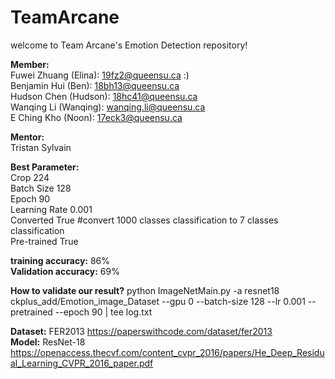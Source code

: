 # TeamArcane

welcome to Team Arcane's Emotion Detection repository!

**Member:** <br />
Fuwei Zhuang (Elina): 19fz2@queensu.ca :) <br />
Benjamin Hui (Ben): 18bh13@queensu.ca <br />
Hudson Chen (Hudson): 18hc41@queensu.ca <br />
Wanqing Li (Wanqing): wanqing.li@queensu.ca <br />
E Ching Kho (Noon): 17eck3@queensu.ca <br />

**Mentor:** <br />
Tristan Sylvain <br />

**Best Parameter:** <br />
Crop          224 <br />
Batch Size    128 <br />
Epoch         90 <br />
Learning Rate 0.001 <br />
Converted     True #convert 1000 classes classification to 7 classes classification <br />
Pre-trained   True <br />

**training accuracy:** 86% <br />
**Validation accuracy:** 69% <br />

**How to validate our result?**
python ImageNetMain.py -a resnet18 ckplus_add/Emotion_image_Dataset --gpu 0 --batch-size 128 --lr 0.001 --pretrained --epoch 90 | tee log.txt <br />

**Dataset:** FER2013  https://paperswithcode.com/dataset/fer2013 <br />
**Model:**  ResNet-18 https://openaccess.thecvf.com/content_cvpr_2016/papers/He_Deep_Residual_Learning_CVPR_2016_paper.pdf
